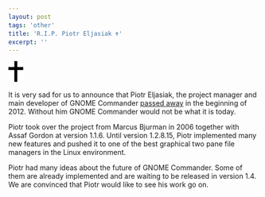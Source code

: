 ```yaml
---
layout: post
tags: 'other'
title: 'R.I.P. Piotr Eljasiak ✝'
excerpt: ''
---
```


![Cross](/img/cross.png "Cross")

It is very sad for us to announce that Piotr Eljasiak, the project
manager and main developer of GNOME Commander [passed
away](https://lists.nongnu.org/archive/html/gcmd-devel/2013-04/msg00000.html)
in the beginning of 2012. Without him GNOME Commander would not be what
it is today.

Piotr took over the project from Marcus Bjurman in 2006 together with
Assaf Gordon at version 1.1.6. Until version 1.2.8.15, Piotr implemented
many new features and pushed it to one of the best graphical two pane
file managers in the Linux environment.

Piotr had many ideas about the future of GNOME Commander. Some of them
are already implemented and are waiting to be released in version 1.4.
We are convinced that Piotr would like to see his work go on.
